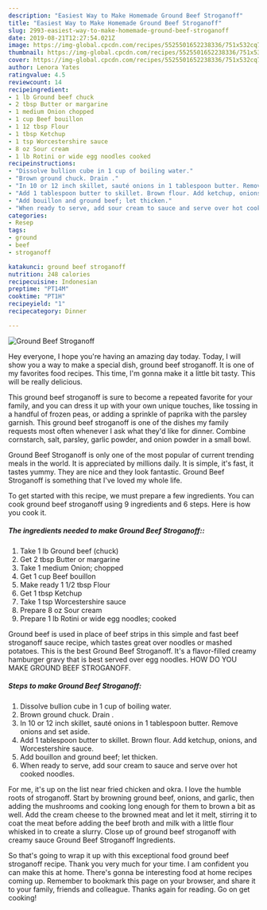 ```yaml
---
description: "Easiest Way to Make Homemade Ground Beef Stroganoff"
title: "Easiest Way to Make Homemade Ground Beef Stroganoff"
slug: 2993-easiest-way-to-make-homemade-ground-beef-stroganoff
date: 2019-08-21T12:27:54.021Z
image: https://img-global.cpcdn.com/recipes/5525501652238336/751x532cq70/ground-beef-stroganoff-recipe-main-photo.jpg
thumbnail: https://img-global.cpcdn.com/recipes/5525501652238336/751x532cq70/ground-beef-stroganoff-recipe-main-photo.jpg
cover: https://img-global.cpcdn.com/recipes/5525501652238336/751x532cq70/ground-beef-stroganoff-recipe-main-photo.jpg
author: Lenora Yates
ratingvalue: 4.5
reviewcount: 14
recipeingredient:
- 1 lb Ground beef chuck
- 2 tbsp Butter or margarine
- 1 medium Onion chopped
- 1 cup Beef bouillon
- 1 12 tbsp Flour
- 1 tbsp Ketchup
- 1 tsp Worcestershire sauce
- 8 oz Sour cream
- 1 lb Rotini or wide egg noodles cooked
recipeinstructions:
- "Dissolve bullion cube in 1 cup of boiling water."
- "Brown ground chuck. Drain ."
- "In 10 or 12 inch skillet, sauté onions in 1 tablespoon butter. Remove onions and set aside."
- "Add 1 tablespoon butter to skillet. Brown flour. Add ketchup, onions, and Worcestershire sauce."
- "Add bouillon and ground beef; let thicken."
- "When ready to serve, add sour cream to sauce and serve over hot cooked noodles."
categories:
- Resep
tags:
- ground
- beef
- stroganoff

katakunci: ground beef stroganoff
nutrition: 248 calories
recipecuisine: Indonesian
preptime: "PT14M"
cooktime: "PT1H"
recipeyield: "1"
recipecategory: Dinner

---
```



![Ground Beef Stroganoff](https://img-global.cpcdn.com/recipes/5525501652238336/751x532cq70/ground-beef-stroganoff-recipe-main-photo.jpg)

Hey everyone, I hope you're having an amazing day today. Today, I will show you a way to make a special dish, ground beef stroganoff. It is one of my favorites food recipes. This time, I'm gonna make it a little bit tasty. This will be really delicious.

This ground beef stroganoff is sure to become a repeated favorite for your family, and you can dress it up with your own unique touches, like tossing in a handful of frozen peas, or adding a sprinkle of paprika with the parsley garnish. This ground beef stroganoff is one of the dishes my family requests most often whenever I ask what they&#39;d like for dinner. Combine cornstarch, salt, parsley, garlic powder, and onion powder in a small bowl.

Ground Beef Stroganoff is only one of the most popular of current trending meals in the world. It is appreciated by millions daily. It is simple, it's fast, it tastes yummy. They are nice and they look fantastic. Ground Beef Stroganoff is something that I've loved my whole life.


To get started with this recipe, we must prepare a few ingredients. You can cook ground beef stroganoff using 9 ingredients and 6 steps. Here is how you cook it.

##### The ingredients needed to make Ground Beef Stroganoff::

1. Take 1 lb Ground beef (chuck)
1. Get 2 tbsp Butter or margarine
1. Take 1 medium Onion; chopped
1. Get 1 cup Beef bouillon
1. Make ready 1 1/2 tbsp Flour
1. Get 1 tbsp Ketchup
1. Take 1 tsp Worcestershire sauce
1. Prepare 8 oz Sour cream
1. Prepare 1 lb Rotini or wide egg noodles; cooked


Ground beef is used in place of beef strips in this simple and fast beef stroganoff sauce recipe, which tastes great over noodles or mashed potatoes. This is the best Ground Beef Stroganoff. It&#39;s a flavor-filled creamy hamburger gravy that is best served over egg noodles. HOW DO YOU MAKE GROUND BEEF STROGANOFF. 

##### Steps to make Ground Beef Stroganoff:

1. Dissolve bullion cube in 1 cup of boiling water.
1. Brown ground chuck. Drain .
1. In 10 or 12 inch skillet, sauté onions in 1 tablespoon butter. Remove onions and set aside.
1. Add 1 tablespoon butter to skillet. Brown flour. Add ketchup, onions, and Worcestershire sauce.
1. Add bouillon and ground beef; let thicken.
1. When ready to serve, add sour cream to sauce and serve over hot cooked noodles.


For me, it&#39;s up on the list near fried chicken and okra. I love the humble roots of stroganoff. Start by browning ground beef, onions, and garlic, then adding the mushrooms and cooking long enough for them to brown a bit as well. Add the cream cheese to the browned meat and let it melt, stirring it to coat the meat before adding the beef broth and milk with a little flour whisked in to create a slurry. Close up of ground beef stroganoff with creamy sauce Ground Beef Stroganoff Ingredients. 

So that's going to wrap it up with this exceptional food ground beef stroganoff recipe. Thank you very much for your time. I am confident you can make this at home. There's gonna be interesting food at home recipes coming up. Remember to bookmark this page on your browser, and share it to your family, friends and colleague. Thanks again for reading. Go on get cooking!
